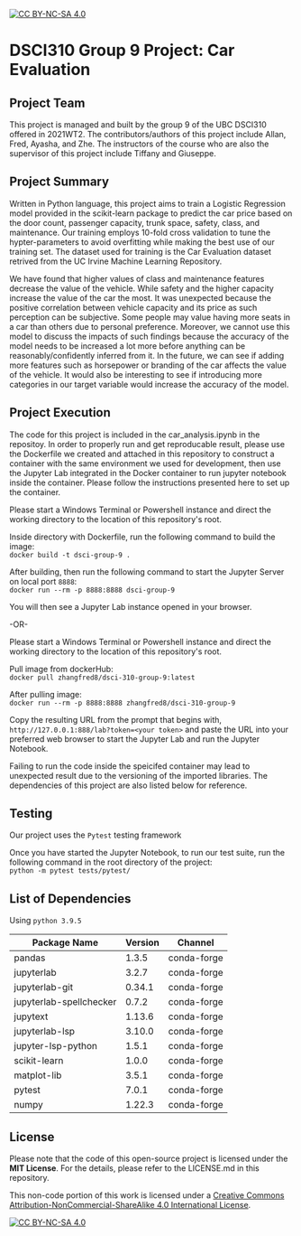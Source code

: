 [![CC BY-NC-SA 4.0][cc-by-nc-sa-shield]][cc-by-nc-sa]

# DSCI310 Group 9 Project: Car Evaluation

## Project Team
This project is managed and built by the group 9 of the UBC DSCI310 offered in 2021WT2. The contributors/authors of this project include Allan, Fred, Ayasha, and Zhe. The instructors of the course who are also the supervisor of this project include Tiffany and Giuseppe.

## Project Summary
Written in Python language, this project aims to train a Logistic Regression model provided in the scikit-learn package to predict the car price based on the door count, passenger capacity, trunk space, safety, class, and maintenance. Our training employs 10-fold cross validation to tune the hypter-parameters to avoid overfitting while making the best use of our training set. The dataset used for training is the Car Evaluation dataset retrived from the UC Irvine Machine Learning Repository. 

We have found that higher values of class and maintenance features decrease the value of the vehicle. While safety and the higher capacity increase the value of the car the most. It was unexpected because the positive correlation between vehicle capacity and its price as such perception can be subjective. Some people may value having more seats in a car than others due to personal preference. Moreover, we cannot use this model to discuss 
the impacts of such findings because the accuracy of the model needs to be increased a lot more before anything can be reasonably/confidently inferred 
from it. In the future, we can see if adding more features such as horsepower or branding of the car affects the value of the vehicle. It would also be 
interesting to see if introducing more categories in our target variable would increase the accuracy of the model.

## Project Execution
The code for this project is included in the car_analysis.ipynb in the repositoy. In order to properly run and get reproducable result, please use the Dockerfile we created and attached in this repository to construct a container with the same environment we used for development, then use the Jupyter Lab integrated in the Docker container to run jupyter notebook inside the container. Please follow the instructions presented here to set up the container.

Please start a Windows Terminal or Powershell instance and direct the working directory to the location of this repository's root.

Inside directory with Dockerfile, run the following command to build the image:  
`docker build -t dsci-group-9 .`  

After building, then run the following command to start the Jupyter Server on local port `8888`:  
`docker run --rm -p 8888:8888 dsci-group-9`

You will then see a Jupyter Lab instance opened in your browser.

-OR-  

Please start a Windows Terminal or Powershell instance and direct the working directory to the location of this repository's root.

Pull image from dockerHub:  
`docker pull zhangfred8/dsci-310-group-9:latest`  

After pulling image:  
`docker run --rm -p 8888:8888 zhangfred8/dsci-310-group-9`

Copy the resulting URL from the prompt that begins with,
`http://127.0.0.1:888/lab?token=<your token>`
and paste the URL into your preferred web browser to start the Jupyter Lab and run the Jupyter Notebook.


Failing to run the code inside the speicifed container may lead to unexpected result due to the versioning of the imported libraries. The dependencies of this project are also listed below for reference. 

## Testing
Our project uses the `Pytest` testing framework

Once you have started the Jupyter Notebook, to run our test suite, 
run the following command in the root directory of the project:  
`python -m pytest tests/pytest/`


## List of Dependencies
Using `python 3.9.5`

Package Name              | Version     | Channel
--------------------------|-------------|----------
pandas                    | 1.3.5       | conda-forge
jupyterlab                | 3.2.7       | conda-forge
jupyterlab-git            | 0.34.1      | conda-forge
jupyterlab-spellchecker   | 0.7.2       | conda-forge
jupytext                  | 1.13.6      | conda-forge
jupyterlab-lsp            | 3.10.0      | conda-forge
jupyter-lsp-python        | 1.5.1       | conda-forge
scikit-learn              | 1.0.0       | conda-forge
matplot-lib               | 3.5.1       | conda-forge
pytest                    | 7.0.1       | conda-forge
numpy                     | 1.22.3      | conda-forge

## License
Please note that the code of this open-source project is licensed under the **MIT License**. For the details, please refer to the LICENSE.md in this repository.

This non-code portion of this work is licensed under a
[Creative Commons Attribution-NonCommercial-ShareAlike 4.0 International License][cc-by-nc-sa].

[![CC BY-NC-SA 4.0][cc-by-nc-sa-image]][cc-by-nc-sa]

[cc-by-nc-sa]: http://creativecommons.org/licenses/by-nc-sa/4.0/
[cc-by-nc-sa-image]: https://licensebuttons.net/l/by-nc-sa/4.0/88x31.png
[cc-by-nc-sa-shield]: https://img.shields.io/badge/License-CC%20BY--NC--SA%204.0-lightgrey.svg

